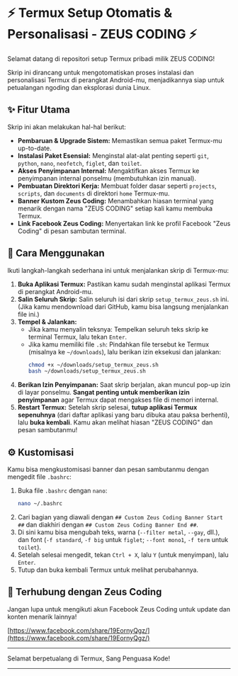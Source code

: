 # ⚡ Termux Setup Otomatis & Personalisasi - ZEUS CODING ⚡

Selamat datang di repositori setup Termux pribadi milik ZEUS CODING!

Skrip ini dirancang untuk mengotomatiskan proses instalasi dan personalisasi Termux di perangkat Android-mu, menjadikannya siap untuk petualangan ngoding dan eksplorasi dunia Linux.

## ✨ Fitur Utama

Skrip ini akan melakukan hal-hal berikut:

-   **Pembaruan & Upgrade Sistem:** Memastikan semua paket Termux-mu up-to-date.
-   **Instalasi Paket Esensial:** Menginstal alat-alat penting seperti `git`, `python`, `nano`, `neofetch`, `figlet`, dan `toilet`.
-   **Akses Penyimpanan Internal:** Mengaktifkan akses Termux ke penyimpanan internal ponselmu (membutuhkan izin manual).
-   **Pembuatan Direktori Kerja:** Membuat folder dasar seperti `projects`, `scripts`, dan `documents` di direktori `home` Termux-mu.
-   **Banner Kustom Zeus Coding:** Menambahkan hiasan terminal yang menarik dengan nama "ZEUS CODING" setiap kali kamu membuka Termux.
-   **Link Facebook Zeus Coding:** Menyertakan link ke profil Facebook "Zeus Coding" di pesan sambutan terminal.

## 🚀 Cara Menggunakan

Ikuti langkah-langkah sederhana ini untuk menjalankan skrip di Termux-mu:

1.  **Buka Aplikasi Termux:** Pastikan kamu sudah menginstal aplikasi Termux di perangkat Android-mu.
2.  **Salin Seluruh Skrip:** Salin seluruh isi dari skrip `setup_termux_zeus.sh` ini.
    (Jika kamu mendownload dari GitHub, kamu bisa langsung menjalankan file ini.)
3.  **Tempel & Jalankan:**
    -   Jika kamu menyalin teksnya: Tempelkan seluruh teks skrip ke terminal Termux, lalu tekan `Enter`.
    -   Jika kamu memiliki file `.sh`: Pindahkan file tersebut ke Termux (misalnya ke `~/downloads`), lalu berikan izin eksekusi dan jalankan:
        ```bash
        chmod +x ~/downloads/setup_termux_zeus.sh
        bash ~/downloads/setup_termux_zeus.sh
        ```
4.  **Berikan Izin Penyimpanan:** Saat skrip berjalan, akan muncul pop-up izin di layar ponselmu. **Sangat penting untuk memberikan izin penyimpanan** agar Termux dapat mengakses file di memori internal.
5.  **Restart Termux:** Setelah skrip selesai, **tutup aplikasi Termux sepenuhnya** (dari daftar aplikasi yang baru dibuka atau paksa berhenti), lalu **buka kembali**. Kamu akan melihat hiasan "ZEUS CODING" dan pesan sambutanmu!

## ⚙️ Kustomisasi

Kamu bisa mengkustomisasi banner dan pesan sambutanmu dengan mengedit file `.bashrc`:

1.  Buka file `.bashrc` dengan `nano`:
    ```bash
    nano ~/.bashrc
    ```
2.  Cari bagian yang diawali dengan `## Custom Zeus Coding Banner Start ##` dan diakhiri dengan `## Custom Zeus Coding Banner End ##`.
3.  Di sini kamu bisa mengubah teks, warna (`--filter metal`, `--gay`, dll.), dan font (`-f standard`, `-f big` untuk `figlet`; `--font mono1`, `-f term` untuk `toilet`).
4.  Setelah selesai mengedit, tekan `Ctrl + X`, lalu `Y` (untuk menyimpan), lalu `Enter`.
5.  Tutup dan buka kembali Termux untuk melihat perubahannya.

## 🔗 Terhubung dengan Zeus Coding

Jangan lupa untuk mengikuti akun Facebook Zeus Coding untuk update dan konten menarik lainnya!

[https://www.facebook.com/share/19EornyQgz/](https://www.facebook.com/share/19EornyQgz/)

---

Selamat berpetualang di Termux, Sang Penguasa Kode!

---
